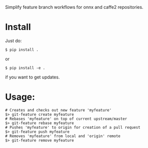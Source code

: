 Simplify feature branch workflows for onnx and caffe2 repositories.

# Install

Just do:

    $ pip install .

or

    $ pip install -e .

if you want to get updates.

# Usage:

    # Creates and checks out new feature 'myfeature'
    $> git-feature create myfeature
    # Rebases 'myfeature' on top of current upstream/master  
    $> git-feature rebase myfeature
    # Pushes 'myfeature' to origin for creation of a pull request
    $> git-feature push myfeature
    # Removes 'myfeature' from local and 'origin' remote
    $> git-feature remove myfeature
